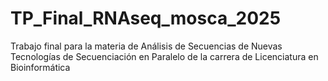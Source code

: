 # TP_Final_RNAseq_mosca_2025
Trabajo final para la materia de Análisis de Secuencias de Nuevas Tecnologías de Secuenciación en Paralelo de la carrera de Licenciatura en Bioinformática
